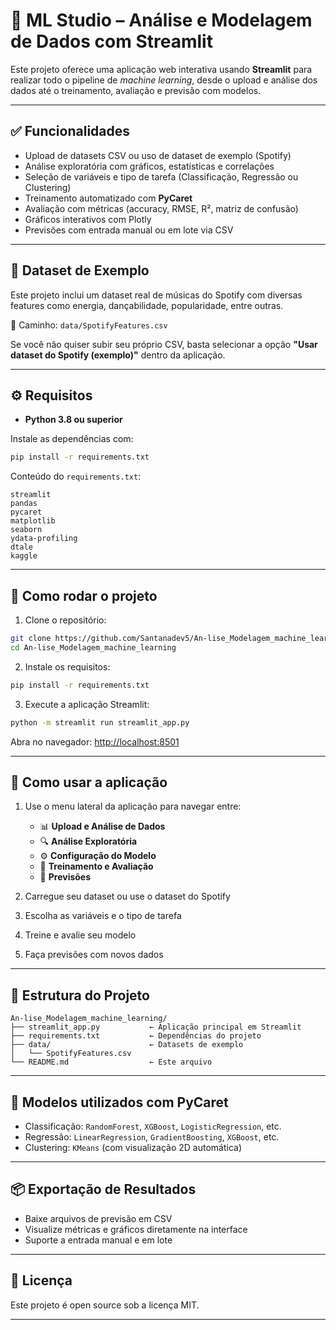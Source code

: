 # 🤖 ML Studio – Análise e Modelagem de Dados com Streamlit

Este projeto oferece uma aplicação web interativa usando **Streamlit** para realizar todo o pipeline de *machine learning*, desde o upload e análise dos dados até o treinamento, avaliação e previsão com modelos.

---

## ✅ Funcionalidades

- Upload de datasets CSV ou uso de dataset de exemplo (Spotify)
- Análise exploratória com gráficos, estatísticas e correlações
- Seleção de variáveis e tipo de tarefa (Classificação, Regressão ou Clustering)
- Treinamento automatizado com **PyCaret**
- Avaliação com métricas (accuracy, RMSE, R², matriz de confusão)
- Gráficos interativos com Plotly
- Previsões com entrada manual ou em lote via CSV

---

## 📁 Dataset de Exemplo

Este projeto inclui um dataset real de músicas do Spotify com diversas features como energia, dançabilidade, popularidade, entre outras.

📂 Caminho: `data/SpotifyFeatures.csv`

Se você não quiser subir seu próprio CSV, basta selecionar a opção **"Usar dataset do Spotify (exemplo)"** dentro da aplicação.

---

## ⚙️ Requisitos

- **Python 3.8 ou superior**

Instale as dependências com:

```bash
pip install -r requirements.txt
```

Conteúdo do `requirements.txt`:

```
streamlit
pandas
pycaret
matplotlib
seaborn
ydata-profiling
dtale
kaggle
```

---

## 🚀 Como rodar o projeto

1. Clone o repositório:

```bash
git clone https://github.com/Santanadev5/An-lise_Modelagem_machine_learning.git
cd An-lise_Modelagem_machine_learning
```

2. Instale os requisitos:

```bash
pip install -r requirements.txt
```

3. Execute a aplicação Streamlit:

```bash
python -m streamlit run streamlit_app.py
```

Abra no navegador: [http://localhost:8501](http://localhost:8501)

---

## 🧪 Como usar a aplicação

1. Use o menu lateral da aplicação para navegar entre:
   - 📊 **Upload e Análise de Dados**
   - 🔍 **Análise Exploratória**
   - ⚙️ **Configuração do Modelo**
   - 🎯 **Treinamento e Avaliação**
   - 🔮 **Previsões**

2. Carregue seu dataset ou use o dataset do Spotify
3. Escolha as variáveis e o tipo de tarefa
4. Treine e avalie seu modelo
5. Faça previsões com novos dados

---

## 📂 Estrutura do Projeto

```
An-lise_Modelagem_machine_learning/
├── streamlit_app.py           ← Aplicação principal em Streamlit
├── requirements.txt           ← Dependências do projeto
├── data/                      ← Datasets de exemplo
│   └── SpotifyFeatures.csv
└── README.md                  ← Este arquivo
```

---

## 🧠 Modelos utilizados com PyCaret

- Classificação: `RandomForest`, `XGBoost`, `LogisticRegression`, etc.
- Regressão: `LinearRegression`, `GradientBoosting`, `XGBoost`, etc.
- Clustering: `KMeans` (com visualização 2D automática)

---

## 📦 Exportação de Resultados

- Baixe arquivos de previsão em CSV
- Visualize métricas e gráficos diretamente na interface
- Suporte a entrada manual e em lote

---

## 📄 Licença

Este projeto é open source sob a licença MIT.

---

